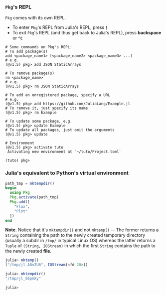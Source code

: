 ### `Pkg`'s REPL
`Pkg` comes with its own REPL.
- To enter `Pkg`'s REPL from Julia's REPL, press **`]`**
- To exit `Pkg`'s REPL (and thus get back to Julia's REPL), press **backspace** or **`^C`**

```
# Some commands on Pkg's REPL:
# To add package(s)
add <package_name1> [<package_name2> <package_name3> ...]
# e.g.
(@v1.5) pkg> add JSON StaticArrays

# To remove package(s)
rm <package_name>
# e.g.
(@v1.5) pkg> rm JSON StaticArrays

# To add an unregistered package, specify a URL
# e.g.
(@v1.5) pkg> add https://github.com/JuliaLang/Example.jl
# To remove it, just specify its name
(@v1.5) pkg> rm Example

# To update some package, e.g.
(@v1.5) pkg> update Example
# To update all packages, just omit the arguments
(@v1.5) pkg> update

# Environment
(@v1.5) pkg> activate tuto
 Activating new environment at `~/tuto/Project.toml`

(tuto) pkg>
```


### Julia's equivalent to Python's virtual environment
```julia
path_tmp = mktempdir()
begin
  using Pkg
  Pkg.activate(path_tmp)
  Pkg.add([
    "Flux",
    "Plot"
  ])
end
```

**Note.** Notice that it's `mktempdir()` and not `mktemp()` -- The former returns a `String` containing the path to
the newly created temporary directory (usually a subdir in `/tmp/` in typical Linux OS) whereas the latter
returns a `Tuple` of `(String, IOStream)` in which the first `String` contains the path to the newly created
**file**.
```julia
julia> mktemp()
("/tmp/jl_A8vZU6", IOStream(<fd 20>))

julia> mktempdir()
"/tmp/jl_S6pmXy"

julia>
```




